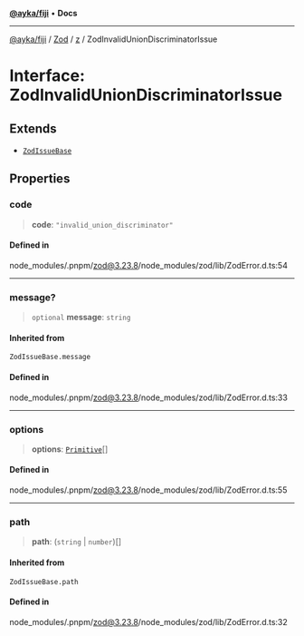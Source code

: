 [**@ayka/fiji**](../../../../../README.md) • **Docs**

***

[@ayka/fiji](../../../../../globals.md) / [Zod](../../../README.md) / [z](../README.md) / ZodInvalidUnionDiscriminatorIssue

# Interface: ZodInvalidUnionDiscriminatorIssue

## Extends

- [`ZodIssueBase`](../type-aliases/ZodIssueBase.md)

## Properties

### code

> **code**: `"invalid_union_discriminator"`

#### Defined in

node\_modules/.pnpm/zod@3.23.8/node\_modules/zod/lib/ZodError.d.ts:54

***

### message?

> `optional` **message**: `string`

#### Inherited from

`ZodIssueBase.message`

#### Defined in

node\_modules/.pnpm/zod@3.23.8/node\_modules/zod/lib/ZodError.d.ts:33

***

### options

> **options**: [`Primitive`](../type-aliases/Primitive.md)[]

#### Defined in

node\_modules/.pnpm/zod@3.23.8/node\_modules/zod/lib/ZodError.d.ts:55

***

### path

> **path**: (`string` \| `number`)[]

#### Inherited from

`ZodIssueBase.path`

#### Defined in

node\_modules/.pnpm/zod@3.23.8/node\_modules/zod/lib/ZodError.d.ts:32
